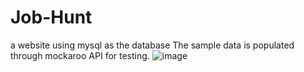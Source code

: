 # Job-Hunt
a website using mysql as the database
The sample data is populated through mockaroo API for testing.
![image](https://user-images.githubusercontent.com/92476689/194991219-039f0f1e-c0c4-4a35-a08b-d64f69911e2f.png)
